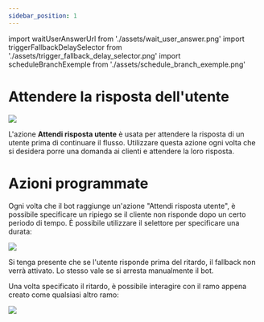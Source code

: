 ```yaml
---
sidebar_position: 1
---
```


import waitUserAnswerUrl from './assets/wait_user_answer.png'
import triggerFallbackDelaySelector from './assets/trigger_fallback_delay_selector.png'
import scheduleBranchExemple from './assets/schedule_branch_exemple.png'

# Attendere la risposta dell'utente

<img src={waitUserAnswerUrl} width={180} />

L'azione **Attendi risposta utente** è usata per attendere la risposta di un utente prima di continuare il flusso. Utilizzare questa azione ogni volta che si desidera porre una domanda ai clienti e attendere la loro risposta.

# Azioni programmate

Ogni volta che il bot raggiunge un'azione "Attendi risposta utente", è possibile specificare un ripiego se il cliente non risponde dopo un certo periodo di tempo. È possibile utilizzare il selettore per specificare una durata:

<img src={triggerFallbackDelaySelector} width={180} />

Si tenga presente che se l'utente risponde prima del ritardo, il fallback non verrà attivato. Lo stesso vale se si arresta manualmente il bot.

Una volta specificato il ritardo, è possibile interagire con il ramo appena creato come qualsiasi altro ramo:

<img src={scheduleBranchExemple} width={180} />
